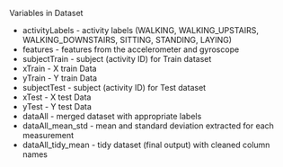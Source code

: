 <h>Variables in Dataset</h>

<ul>
	<li>activityLabels 			- activity labels (WALKING, WALKING_UPSTAIRS, WALKING_DOWNSTAIRS, SITTING, STANDING, LAYING) </li>
	<li>features						- features from the accelerometer and gyroscope </li>
	<li>subjectTrain 				- subject (activity ID) for Train dataset </li>
	<li>xTrain							- X train Data</li>
	<li>yTrain							- Y train Data</li>
	<li>subjectTest 				- subject (activity ID) for Test dataset </li>
	<li>xTest							- X test Data</li>
	<li>yTest   						- Y test Data</li>
	<li>dataAll 						- merged dataset with appropriate labels</li>
	<li>dataAll_mean_std		- mean and standard deviation extracted for each measurement</li>
	<li>dataAll_tidy_mean	- tidy dataset (final output) with cleaned column names</li>
</ul> 